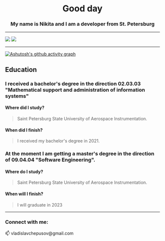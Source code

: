 
<h1 align="center">Good day</h1>
<h3 align="center">My name is Nikita and I am a developer from St. Petersburg</h3>


_____

![](https://github-profile-summary-cards.vercel.app/api/cards/most-commit-language?username=VladislavChepusov&theme=solarized_dark)
![](https://github-profile-summary-cards.vercel.app/api/cards/repos-per-language?username=VladislavChepusov&theme=solarized_dark)
____________________
[![Ashutosh's github activity graph](https://github-readme-activity-graph.cyclic.app/graph?username=VladislavChepusov&bg_color=fffff0&color=708090&line=24292e&point=24292e&area=true&hide_border=true)](https://github.com/ashutosh00710/github-readme-activity-graph)


## Education

### I received a bachelor's degree in the direction 02.03.03 "Mathematical support and administration of information systems"
#### Where did I study?
>Saint Petersburg State University of Aerospace Instrumentation.

#### When did I finish?
>I received my bachelor's degree in 2021.

### At the moment I am getting a master's degree in the direction of 09.04.04 "Software Engineering".

#### Where do I study?
>Saint Petersburg State University of Aerospace Instrumentation.

#### When will I finish?
>I will graduate in 2023


____________________
<h3 align="left">Connect with me:</h3>
<p align="left">
  📫 vladislavchepusov@gmail.com
</p>

